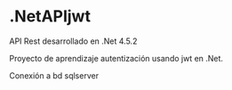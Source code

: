 # .NetAPIjwt
API Rest desarrollado en .Net 4.5.2

Proyecto de aprendizaje  autentización usando jwt en .Net. 

Conexión a bd sqlserver
